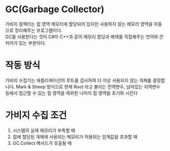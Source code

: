 # GC(Garbage Collector)
가비지 컬렉터는 힙 영역 메모리에 할당되어 있지만 사용하지 않는 메모리 영역을 자동으로 정리해주는 프로그램이다.  
GC를 사용한다는 것이 C#이 C++과 같이 메모리 할당과 해제를 직접해주는 언어와 큰 차이가 있는 부분이다.

# 작동 방식
가비지 수집기는 애플리케이션의 루트를 검사하여 더 이상 사용되지 않는 개체를 결정합니다.
Mark & Sheep 방식으로 현재 Root 라고 불리는 전역변수, 남아있는 지역변수 등에서 접근할 수 있는 힙 영역을 제외한 나머지 힙 영역을 초기화 시킨다

# 가비지 수집 조건
1. 시스템의 실제 메모리가 부족할 때
2. 힙에 할당된 개체에 사용되는 메모리가 허용되는 임계값을 초과할 때
3. GC.Collect 메서드가 호출될 때
